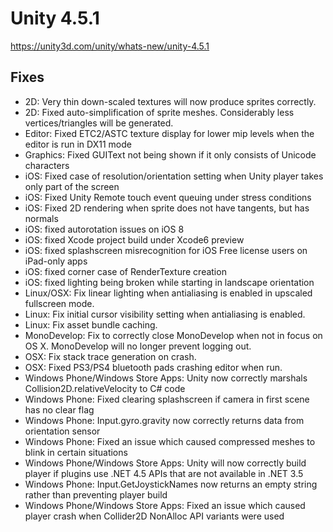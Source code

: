 # Unity 4.5.1

https://unity3d.com/unity/whats-new/unity-4.5.1

## Fixes



*   2D: Very thin down-scaled textures will now produce sprites correctly.
*   2D: Fixed auto-simplification of sprite meshes. Considerably less vertices/triangles will be generated.
*   Editor: Fixed ETC2/ASTC texture display for lower mip levels when the editor is run in DX11 mode
*   Graphics: Fixed GUIText not being shown if it only consists of Unicode characters
*   iOS: Fixed case of resolution/orientation setting when Unity player takes only part of the screen
*   iOS: Fixed Unity Remote touch event queuing under stress conditions
*   iOS: Fixed 2D rendering when sprite does not have tangents, but has normals
*   iOS: fixed autorotation issues on iOS 8
*   iOS: fixed Xcode project build under Xcode6 preview
*   iOS: fixed splashscreen misrecognition for iOS Free license users on iPad-only apps
*   iOS: fixed corner case of RenderTexture creation
*   iOS: fixed lighting being broken while starting in landscape orientation
*   Linux/OSX: Fix linear lighting when antialiasing is enabled in upscaled fullscreen mode.
*   Linux: Fix initial cursor visibility setting when antialiasing is enabled.
*   Linux: Fix asset bundle caching.
*   MonoDevelop: Fix to correctly close MonoDevelop when not in focus on OS X. MonoDevelop will no longer prevent logging out.
*   OSX: Fix stack trace generation on crash.
*   OSX: Fixed PS3/PS4 bluetooth pads crashing editor when run.
*   Windows Phone/Windows Store Apps: Unity now correctly marshals Collision2D.relativeVelocity to C# code
*   Windows Phone: Fixed clearing splashscreen if camera in first scene has no clear flag
*   Windows Phone: Input.gyro.gravity now correctly returns data from orientation sensor
*   Windows Phone: Fixed an issue which caused compressed meshes to blink in certain situations
*   Windows Phone/Windows Store Apps: Unity will now correctly build player if plugins use .NET 4.5 APIs that are not available in .NET 3.5
*   Windows Phone: Input.GetJoystickNames now returns an empty string rather than preventing player build
*   Windows Phone/Windows Store Apps: Fixed an issue which caused player crash when Collider2D NonAlloc API variants were used